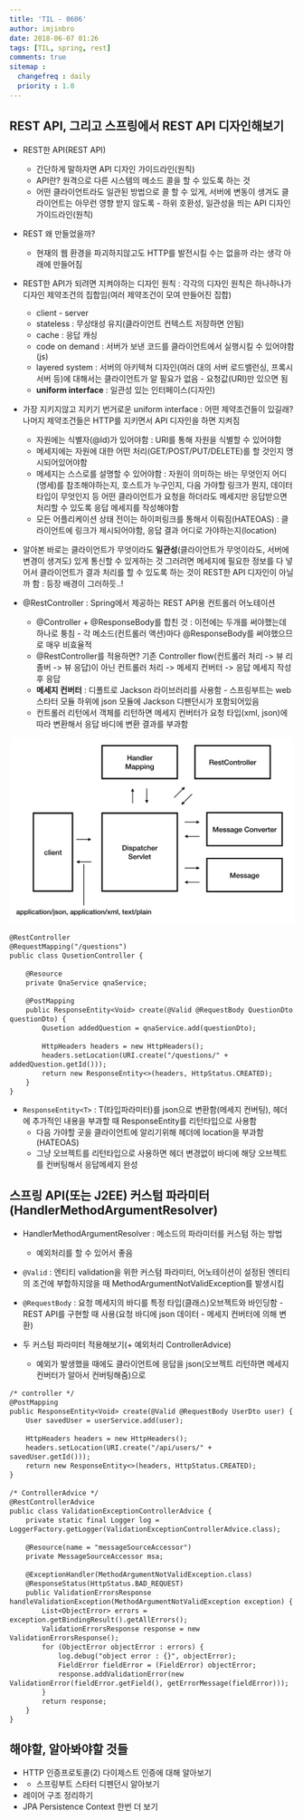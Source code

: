 ```yaml
---
title: 'TIL - 0606'
author: imjinbro
date: 2018-06-07 01:26
tags: [TIL, spring, rest]
comments: true
sitemap :
  changefreq : daily
  priority : 1.0
---
```


## REST API, 그리고 스프링에서 REST API 디자인해보기
* REST한 API(REST API)
  * 간단하게 말하자면 API 디자인 가이드라인(원칙)
  * API란? 원격으로 다른 시스템의 메소드 콜을 할 수 있도록 하는 것
  * 어떤 클라이언트라도 일관된 방법으로 콜 할 수 있게, 서버에 변동이 생겨도 클라이언트는 아무런 영향 받지 않도록 - 하위 호환성, 일관성을 띄는 API 디자인 가이드라인(원칙)
  
* REST 왜 만들었을까? 
  * 현재의 웹 환경을 파괴하지않고도 HTTP를 발전시킬 수는 없을까 라는 생각 아래에 만들어짐

* REST한 API가 되려면 지켜야하는 디자인 원칙 : 각각의 디자인 원칙은 하나하나가 디자인 제약조건의 집합임(여러 제약조건이 모여 만들어진 집합)
  * client - server
  * stateless : 무상태성 유지(클라이언트 컨텍스트 저장하면 안됨)
  * cache : 응답 캐싱
  * code on demand : 서버가 보낸 코드를 클라이언트에서 실행시킬 수 있어야함(js)
  * layered system : 서버의 아키텍쳐 디자인(여러 대의 서버 로드밸런싱, 프록시 서버 등)에 대해서는 클라이언트가 알 필요가 없음 - 요청값(URI)만 있으면 됨
  * **uniform interface** : 일관성 있는 인터페이스(디자인)

* 가장 지키지않고 지키기 번거로운 uniform interface : 어떤 제약조건들이 있길래? 나머지 제약조건들은 HTTP를 지키면서 API 디자인을 하면 지켜짐
  * 자원에는 식별자(@Id)가 있어야함 : URI를 통해 자원을 식별할 수 있어야함
  * 메세지에는 자원에 대한 어떤 처리(GET/POST/PUT/DELETE)를 할 것인지 명시되어있어야함
  * 메세지는 스스로를 설명할 수 있어야함 : 자원이 의미하는 바는 무엇인지 어디(명세)를 참조해야하는지, 호스트가 누구인지, 다음 가야할 링크가 뭔지, 데이터 타입이 무엇인지 등 어떤 클라이언트가 요청을 하더라도 메세지만 응답받으면 처리할 수 있도록 응답 메세지를 작성해야함
  * 모든 어플리케이션 상태 전이는 하이퍼링크를 통해서 이뤄짐(HATEOAS) : 클라이언트에 링크가 제시되어야함, 응답 결과 어디로 가야하는지(location)

* 알아본 바로는 클라이언트가 무엇이라도 **일관성**(클라이언트가 무엇이라도, 서버에 변경이 생겨도) 있게 통신할 수 있게하는 것 그러려면 메세지에 필요한 정보를 다 넣어서 클라이언트가 결과 처리를 할 수 있도록 하는 것이 REST한 API 디자인이 아닐까 함 : 등장 배경이 그러하듯..!
  
* @RestController : Spring에서 제공하는 REST API용 컨트롤러 어노테이션
  * @Controller + @ResponseBody를 합친 것 : 이전에는 두개를 써야했는데 하나로 퉁침 - 각 메소드(컨트롤러 액션)마다 @ResponseBody를 써야했으므로 매우 비효율적
  * @RestController를 적용하면? 기존 Controller flow(컨트롤러 처리 -> 뷰 리졸버 -> 뷰 응답)이 아닌 컨트롤러 처리 -> 메세지 컨버터 -> 응답 메세지 작성 후 응답
  * **메세지 컨버터** : 디폴트로 Jackson 라이브러리를 사용함 - 스프링부트는 web 스타터 모듈 하위에 json 모듈에 Jackson 디펜던시가 포함되어있음
  * 컨트롤러 리턴에서 객체를 리턴하면 메세지 컨버터가 요청 타입(xml, json)에  따라 변환해서 응답 바디에 변환 결과를 부과함
  
![](/files/2018-05-28-TIL/restcontroller_flow.png)
  
~~~
@RestController 
@RequestMapping("/questions")
public class QusetionController {

    @Resource
    private QnaService qnaService;
    
    @PostMapping
    public ResponseEntity<Void> create(@Valid @RequestBody QuestionDto questionDto) {
        Qusetion addedQuestion = qnaService.add(questionDto);
        
        HttpHeaders headers = new HttpHeaders();
        headers.setLocation(URI.create("/questions/" + addedQuestion.getId()));
        return new ResponseEntity<>(headers, HttpStatus.CREATED);
    }
}
~~~ 
  
* ```ResponseEntity<T>``` : T(타입파라미터)를 json으로 변환함(메세지 컨버팅), 헤더에 추가적인 내용을 부과할 때 ResponseEntity를 리턴타입으로 사용함
  * 다음 가야할 곳을 클라이언트에 알리기위해 헤더에 location을 부과함(HATEOAS)
  * 그냥 오브젝트를 리턴타입으로 사용하면 헤더 변경없이 바디에 해당 오브젝트를 컨버팅해서 응답메세지 완성
    
## 스프링 API(또는 J2EE) 커스텀 파라미터(HandlerMethodArgumentResolver) 
* HandlerMethodArgumentResolver : 메소드의 파라미터를 커스텀 하는 방법
  * 예외처리를 할 수 있어서 좋음

* ```@Valid``` : 엔티티 validation을 위한 커스텀 파라미터, 어노테이션이 설정된 엔티티의 조건에 부합하지않을 때 MethodArgumentNotValidException를 발생시킴
* ```@RequestBody``` : 요청 메세지의 바디를 특정 타입(클래스)오브젝트와 바인딩함 - REST API를 구현할 때 사용(요청 바디에 json 데이터 - 메세지 컨버터에 의해 변환)
* 두 커스텀 파라미터 적용해보기(+ 예외처리 ControllerAdvice)
  * 예외가 발생했을 때에도 클라이언트에 응답을 json(오브젝트 리턴하면 메세지 컨버터가 알아서 컨버팅해줌)으로
  
~~~
/* controller */
@PostMapping
public ResponseEntity<Void> create(@Valid @RequestBody UserDto user) {
    User savedUser = userService.add(user);

    HttpHeaders headers = new HttpHeaders();
    headers.setLocation(URI.create("/api/users/" + savedUser.getId()));
    return new ResponseEntity<>(headers, HttpStatus.CREATED);
}

/* ControllerAdvice */
@RestControllerAdvice
public class ValidationExceptionControllerAdvice {
    private static final Logger log = LoggerFactory.getLogger(ValidationExceptionControllerAdvice.class);

    @Resource(name = "messageSourceAccessor")
    private MessageSourceAccessor msa;

    @ExceptionHandler(MethodArgumentNotValidException.class)
    @ResponseStatus(HttpStatus.BAD_REQUEST)
    public ValidationErrorsResponse handleValidationException(MethodArgumentNotValidException exception) {
        List<ObjectError> errors = exception.getBindingResult().getAllErrors();
        ValidationErrorsResponse response = new ValidationErrorsResponse();
        for (ObjectError objectError : errors) {
            log.debug("object error : {}", objectError);
            FieldError fieldError = (FieldError) objectError;
            response.addValidationError(new ValidationError(fieldError.getField(), getErrorMessage(fieldError)));
        }
        return response;
    }
}
~~~

## 해야할, 알아봐야할 것들
* HTTP 인증프로토콜(2) 다이제스트 인증에 대해 알아보기
* * 스프링부트 스타터 디펜던시 알아보기
* 레이어 구조 정리하기
* JPA Persistence Context 한번 더 보기